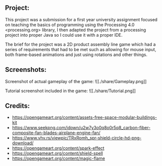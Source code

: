 ## Project:
This project was a submission for a first year university assignment focused on teaching the basics of
programming using the Processing 4.0 <processing.org> library, I then adapted the project from a processing
project into proper Java so I could use it with a proper IDE.

The brief for the project was a 2D product assembly line game which had a series of requirements that had to be
met such as allowing for mouse input, both frame-based animations and just using rotations and other things.

## Screenshots:
Screenshot of actual gameplay of the game:
![[./share/Gameplay.png]]

Tutorial screenshot included in the game:
![[./share/Tutorial.png]]

## Credits:
 - https://opengameart.org/content/assets-free-space-modular-buildings-kit
 - https://www.seekpng.com/idown/u2w7y3o0q8o0r5q8_carbon-fiber-composite-fan-blades-airplane-engine-fan/
 - https://www.vhv.rs/viewpic/TRxRomh_spr-shield-circle-hd-png-download/
 - https://opengameart.org/content/spark-effect
 - https://opengameart.org/content/shield-spell
 - https://opengameart.org/content/magic-flame
